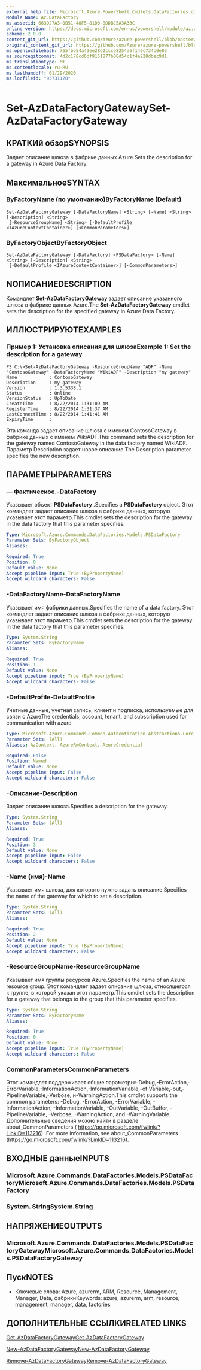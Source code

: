 ```yaml
---
external help file: Microsoft.Azure.PowerShell.Cmdlets.DataFactories.dll-Help.xml
Module Name: Az.DataFactory
ms.assetid: 663D27A3-0B51-48F5-81D0-8DDBC5A3A33C
online version: https://docs.microsoft.com/en-us/powershell/module/az.datafactory/set-azdatafactorygateway
schema: 2.0.0
content_git_url: https://github.com/Azure/azure-powershell/blob/master/src/DataFactory/DataFactoryV2/help/Set-AzDataFactoryGateway.md
original_content_git_url: https://github.com/Azure/azure-powershell/blob/master/src/DataFactory/DataFactoryV2/help/Set-AzDataFactoryGateway.md
ms.openlocfilehash: 765fbe54a43ee28e2ccce8254a6f146c734b0e03
ms.sourcegitcommit: 4d2c178cd6df9151877b08d54c1f4a228dbec9d1
ms.translationtype: MT
ms.contentlocale: ru-RU
ms.lasthandoff: 01/29/2020
ms.locfileid: "93731120"
---
```

# <span data-ttu-id="ea49b-101">Set-AzDataFactoryGateway</span><span class="sxs-lookup"><span data-stu-id="ea49b-101">Set-AzDataFactoryGateway</span></span>

## <span data-ttu-id="ea49b-102">КРАТКИй обзор</span><span class="sxs-lookup"><span data-stu-id="ea49b-102">SYNOPSIS</span></span>
<span data-ttu-id="ea49b-103">Задает описание шлюза в фабрике данных Azure.</span><span class="sxs-lookup"><span data-stu-id="ea49b-103">Sets the description for a gateway in Azure Data Factory.</span></span>

## <span data-ttu-id="ea49b-104">Максимальное</span><span class="sxs-lookup"><span data-stu-id="ea49b-104">SYNTAX</span></span>

### <span data-ttu-id="ea49b-105">ByFactoryName (по умолчанию)</span><span class="sxs-lookup"><span data-stu-id="ea49b-105">ByFactoryName (Default)</span></span>
```
Set-AzDataFactoryGateway [-DataFactoryName] <String> [-Name] <String> [-Description] <String>
 [-ResourceGroupName] <String> [-DefaultProfile <IAzureContextContainer>] [<CommonParameters>]
```

### <span data-ttu-id="ea49b-106">ByFactoryObject</span><span class="sxs-lookup"><span data-stu-id="ea49b-106">ByFactoryObject</span></span>
```
Set-AzDataFactoryGateway [-DataFactory] <PSDataFactory> [-Name] <String> [-Description] <String>
 [-DefaultProfile <IAzureContextContainer>] [<CommonParameters>]
```

## <span data-ttu-id="ea49b-107">NОПИСАНИЕ</span><span class="sxs-lookup"><span data-stu-id="ea49b-107">DESCRIPTION</span></span>
<span data-ttu-id="ea49b-108">Командлет **Set-AzDataFactoryGateway** задает описание указанного шлюза в фабрике данных Azure.</span><span class="sxs-lookup"><span data-stu-id="ea49b-108">The **Set-AzDataFactoryGateway** cmdlet sets the description for the specified gateway in Azure Data Factory.</span></span>

## <span data-ttu-id="ea49b-109">ИЛЛЮСТРИРУЮТ</span><span class="sxs-lookup"><span data-stu-id="ea49b-109">EXAMPLES</span></span>

### <span data-ttu-id="ea49b-110">Пример 1: Установка описания для шлюза</span><span class="sxs-lookup"><span data-stu-id="ea49b-110">Example 1: Set the description for a gateway</span></span>
```
PS C:\>Set-AzDataFactoryGateway -ResourceGroupName "ADF" -Name "ContosoGateway" -DataFactoryName "WikiADF" -Description "my gateway"
Name            : ContosoGateway
Description     : my gateway
Version         : 1.3.5338.1
Status          : Online
VersionStatus   : UpToDate
CreateTime      : 8/22/2014 1:31:09 AM
RegisterTime    : 8/22/2014 1:31:37 AM
LastConnectTime : 8/22/2014 1:41:41 AM
ExpiryTime      :
```

<span data-ttu-id="ea49b-111">Эта команда задает описание шлюза с именем ContosoGateway в фабрике данных с именем WikiADF.</span><span class="sxs-lookup"><span data-stu-id="ea49b-111">This command sets the description for the gateway named ContosoGateway in the data factory named WikiADF.</span></span>
<span data-ttu-id="ea49b-112">Параметр Description задает новое описание.</span><span class="sxs-lookup"><span data-stu-id="ea49b-112">The Description parameter specifies the new description.</span></span>

## <span data-ttu-id="ea49b-113">ПАРАМЕТРЫ</span><span class="sxs-lookup"><span data-stu-id="ea49b-113">PARAMETERS</span></span>

### <span data-ttu-id="ea49b-114">— Фактическое.</span><span class="sxs-lookup"><span data-stu-id="ea49b-114">-DataFactory</span></span>
<span data-ttu-id="ea49b-115">Указывает объект **PSDataFactory** .</span><span class="sxs-lookup"><span data-stu-id="ea49b-115">Specifies a **PSDataFactory** object.</span></span>
<span data-ttu-id="ea49b-116">Этот командлет задает описание шлюза в фабрике данных, которую указывает этот параметр.</span><span class="sxs-lookup"><span data-stu-id="ea49b-116">This cmdlet sets the description for the gateway in the data factory that this parameter specifies.</span></span>

```yaml
Type: Microsoft.Azure.Commands.DataFactories.Models.PSDataFactory
Parameter Sets: ByFactoryObject
Aliases:

Required: True
Position: 0
Default value: None
Accept pipeline input: True (ByPropertyName)
Accept wildcard characters: False
```

### <span data-ttu-id="ea49b-117">-DataFactoryName</span><span class="sxs-lookup"><span data-stu-id="ea49b-117">-DataFactoryName</span></span>
<span data-ttu-id="ea49b-118">Указывает имя фабрики данных.</span><span class="sxs-lookup"><span data-stu-id="ea49b-118">Specifies the name of a data factory.</span></span>
<span data-ttu-id="ea49b-119">Этот командлет задает описание шлюза в фабрике данных, которую указывает этот параметр.</span><span class="sxs-lookup"><span data-stu-id="ea49b-119">This cmdlet sets the description for the gateway in the data factory that this parameter specifies.</span></span>

```yaml
Type: System.String
Parameter Sets: ByFactoryName
Aliases:

Required: True
Position: 1
Default value: None
Accept pipeline input: True (ByPropertyName)
Accept wildcard characters: False
```

### <span data-ttu-id="ea49b-120">-DefaultProfile</span><span class="sxs-lookup"><span data-stu-id="ea49b-120">-DefaultProfile</span></span>
<span data-ttu-id="ea49b-121">Учетные данные, учетная запись, клиент и подписка, используемые для связи с Azure</span><span class="sxs-lookup"><span data-stu-id="ea49b-121">The credentials, account, tenant, and subscription used for communication with azure</span></span>

```yaml
Type: Microsoft.Azure.Commands.Common.Authentication.Abstractions.Core.IAzureContextContainer
Parameter Sets: (All)
Aliases: AzContext, AzureRmContext, AzureCredential

Required: False
Position: Named
Default value: None
Accept pipeline input: False
Accept wildcard characters: False
```

### <span data-ttu-id="ea49b-122">-Описание</span><span class="sxs-lookup"><span data-stu-id="ea49b-122">-Description</span></span>
<span data-ttu-id="ea49b-123">Задает описание шлюза.</span><span class="sxs-lookup"><span data-stu-id="ea49b-123">Specifies a description for the gateway.</span></span>

```yaml
Type: System.String
Parameter Sets: (All)
Aliases:

Required: True
Position: 3
Default value: None
Accept pipeline input: False
Accept wildcard characters: False
```

### <span data-ttu-id="ea49b-124">-Name (имя)</span><span class="sxs-lookup"><span data-stu-id="ea49b-124">-Name</span></span>
<span data-ttu-id="ea49b-125">Указывает имя шлюза, для которого нужно задать описание.</span><span class="sxs-lookup"><span data-stu-id="ea49b-125">Specifies the name of the gateway for which to set a description.</span></span>

```yaml
Type: System.String
Parameter Sets: (All)
Aliases:

Required: True
Position: 2
Default value: None
Accept pipeline input: True (ByPropertyName)
Accept wildcard characters: False
```

### <span data-ttu-id="ea49b-126">-ResourceGroupName</span><span class="sxs-lookup"><span data-stu-id="ea49b-126">-ResourceGroupName</span></span>
<span data-ttu-id="ea49b-127">Указывает имя группы ресурсов Azure.</span><span class="sxs-lookup"><span data-stu-id="ea49b-127">Specifies the name of an Azure resource group.</span></span>
<span data-ttu-id="ea49b-128">Этот командлет задает описание шлюза, относящегося к группе, в которой указан этот параметр.</span><span class="sxs-lookup"><span data-stu-id="ea49b-128">This cmdlet sets the description for a gateway that belongs to the group that this parameter specifies.</span></span>

```yaml
Type: System.String
Parameter Sets: ByFactoryName
Aliases:

Required: True
Position: 0
Default value: None
Accept pipeline input: True (ByPropertyName)
Accept wildcard characters: False
```

### <span data-ttu-id="ea49b-129">CommonParameters</span><span class="sxs-lookup"><span data-stu-id="ea49b-129">CommonParameters</span></span>
<span data-ttu-id="ea49b-130">Этот командлет поддерживает общие параметры:-Debug,-ErrorAction,-ErrorVariable,-InformationAction,-InformationVariable,-of Variable,-out,-PipelineVariable,-Verbose, и-WarningAction.</span><span class="sxs-lookup"><span data-stu-id="ea49b-130">This cmdlet supports the common parameters: -Debug, -ErrorAction, -ErrorVariable, -InformationAction, -InformationVariable, -OutVariable, -OutBuffer, -PipelineVariable, -Verbose, -WarningAction, and -WarningVariable.</span></span> <span data-ttu-id="ea49b-131">Дополнительные сведения можно найти в разделе about_CommonParameters ( https://go.microsoft.com/fwlink/?LinkID=113216) .</span><span class="sxs-lookup"><span data-stu-id="ea49b-131">For more information, see about_CommonParameters (https://go.microsoft.com/fwlink/?LinkID=113216).</span></span>

## <span data-ttu-id="ea49b-132">ВХОДНЫЕ данные</span><span class="sxs-lookup"><span data-stu-id="ea49b-132">INPUTS</span></span>

### <span data-ttu-id="ea49b-133">Microsoft.Azure.Commands.DataFactories.Models.PSDataFactory</span><span class="sxs-lookup"><span data-stu-id="ea49b-133">Microsoft.Azure.Commands.DataFactories.Models.PSDataFactory</span></span>

### <span data-ttu-id="ea49b-134">System. String</span><span class="sxs-lookup"><span data-stu-id="ea49b-134">System.String</span></span>

## <span data-ttu-id="ea49b-135">НАПРЯЖЕНИЕ</span><span class="sxs-lookup"><span data-stu-id="ea49b-135">OUTPUTS</span></span>

### <span data-ttu-id="ea49b-136">Microsoft.Azure.Commands.DataFactories.Models.PSDataFactoryGateway</span><span class="sxs-lookup"><span data-stu-id="ea49b-136">Microsoft.Azure.Commands.DataFactories.Models.PSDataFactoryGateway</span></span>

## <span data-ttu-id="ea49b-137">Пуск</span><span class="sxs-lookup"><span data-stu-id="ea49b-137">NOTES</span></span>
* <span data-ttu-id="ea49b-138">Ключевые слова: Azure, azurerm, ARM, Resource, Management, Manager, Data, фабрики</span><span class="sxs-lookup"><span data-stu-id="ea49b-138">Keywords: azure, azurerm, arm, resource, management, manager, data, factories</span></span>

## <span data-ttu-id="ea49b-139">ДОПОЛНИТЕЛЬНЫЕ ССЫЛКИ</span><span class="sxs-lookup"><span data-stu-id="ea49b-139">RELATED LINKS</span></span>

[<span data-ttu-id="ea49b-140">Get-AzDataFactoryGateway</span><span class="sxs-lookup"><span data-stu-id="ea49b-140">Get-AzDataFactoryGateway</span></span>](./Get-AzDataFactoryGateway.md)

[<span data-ttu-id="ea49b-141">New-AzDataFactoryGateway</span><span class="sxs-lookup"><span data-stu-id="ea49b-141">New-AzDataFactoryGateway</span></span>](./New-AzDataFactoryGateway.md)

[<span data-ttu-id="ea49b-142">Remove-AzDataFactoryGateway</span><span class="sxs-lookup"><span data-stu-id="ea49b-142">Remove-AzDataFactoryGateway</span></span>](./Remove-AzDataFactoryGateway.md)


